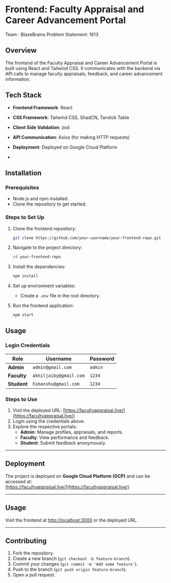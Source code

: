 
# Frontend: Faculty Appraisal and Career Advancement Portal


Team : BlazeBrains 
Problem Statement: 1613
## Overview
The frontend of the Faculty Appraisal and Career Advancement Portal is built using React and Tailwind CSS. It communicates with the backend via API calls to manage faculty appraisals, feedback, and career advancement information.

## Tech Stack
- **Frontend Framework**: React
- **CSS Framework**: Tailwind CSS, ShadCN, Tanstck Table
- **Client Side Validation**: zod
- **API Communication**: Axios (for making HTTP requests)
- **Deployment**: Deployed on Google Cloud Platform

- 

## Installation

### Prerequisites
- Node.js and npm installed.
- Clone the repository to get started.

### Steps to Set Up
1. Clone the frontend repository:
   ```bash
   git clone https://github.com/your-username/your-frontend-repo.git
   ```
2. Navigate to the project directory:
   ```bash
   cd your-frontend-repo
   ```
3. Install the dependencies:
   ```bash
   npm install
   ```
4. Set up environment variables:
   - Create a `.env` file in the root directory.
  
5. Run the frontend application:
   ```bash
   npm start
   ```
## Usage

### Login Credentials

| **Role**    | **Username**               | **Password** |
|-------------|----------------------------|--------------|
| **Admin**   | `admin@gmail.com`           | `admin`      |
| **Faculty** | `akhiljaiby@gmail.com`      | `1234`       |
| **Student** | `himanshu@gmail.com`        | `1234`       |

### Steps to Use
1. Visit the deployed URL: [https://facultyappraisal.live/](https://facultyappraisal.live/)
2. Login using the credentials above.
3. Explore the respective portals:
   - **Admin**: Manage profiles, appraisals, and reports.
   - **Faculty**: View performance and feedback.
   - **Student**: Submit feedback anonymously.

---

## Deployment
The project is deployed on **Google Cloud Platform (GCP)** and can be accessed at:  
[https://facultyappraisal.live/](https://facultyappraisal.live/)

---


## Usage
Visit the frontend at [http://localhost:3000](http://localhost:3000) or the deployed URL.

---

## Contributing
1. Fork the repository.
2. Create a new branch (`git checkout -b feature-branch`).
3. Commit your changes (`git commit -m 'Add some feature'`).
4. Push to the branch (`git push origin feature-branch`).
5. Open a pull request.
